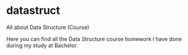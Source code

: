 # datastruct
All about Data Structure (Course)

Here you can find all the Data Structure course homework I have done during my study at Bachelor.
